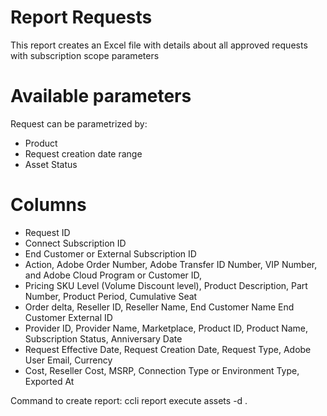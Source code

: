 # Report Requests


This report creates an Excel file with details about all approved requests with subscription scope parameters


# Available parameters

Request can be parametrized by:

* Product
* Request creation date range
* Asset Status

# Columns
* Request ID
* Connect Subscription ID
* End Customer or External Subscription ID
* Action, Adobe Order Number, Adobe Transfer ID Number, VIP Number, and Adobe Cloud Program or Customer ID,
* Pricing SKU Level (Volume Discount level), Product Description, Part Number, Product Period, Cumulative Seat
* Order delta, Reseller ID, Reseller Name, End Customer Name End Customer External ID
* Provider  ID, Provider Name, Marketplace, Product ID, Product Name, Subscription Status, Anniversary Date
* Request Effective Date, Request Creation Date, Request Type, Adobe User Email, Currency
* Cost, Reseller Cost, MSRP, Connection Type or Environment Type, Exported At

Command to create report: ccli report execute assets -d .